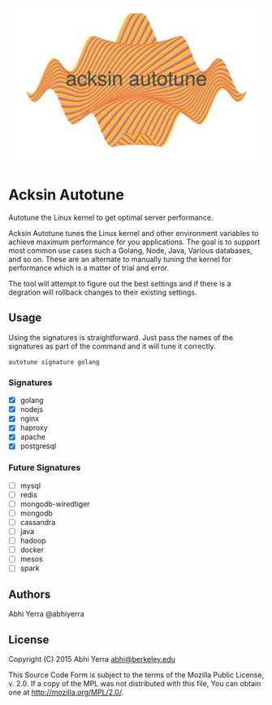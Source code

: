 ![](website/autotune.png)

# Acksin Autotune

Autotune the Linux kernel to get optimal server performance.

Acksin Autotune tunes the Linux kernel and other environment variables
to achieve maximum performance for you applications. The goal is to
support most common use cases such a Golang, Node, Java, Various
databases, and so on. These are an alternate to manually tuning the
kernel for performance which is a matter of trial and error.

The tool will attempt to figure out the best settings and if there is
a degration will rollback changes to their existing settings.

## Usage

Using the signatures is straightforward. Just pass the names of the
signatures as part of the command and it will tune it correctly.

```
autotune signature golang
```

### Signatures

 - [X] golang
 - [X] nodejs
 - [X] nginx
 - [X] haproxy
 - [X] apache
 - [X] postgresql

### Future Signatures

 - [ ] mysql
 - [ ] redis
 - [ ] mongodb-wiredtiger
 - [ ] mongodb
 - [ ] cassandra
 - [ ] java
 - [ ] hadoop
 - [ ] docker
 - [ ] mesos
 - [ ] spark

## Authors

 Abhi Yerra @abhiyerra

## License

Copyright (C) 2015 Abhi Yerra <abhi@berkeley.edu>

This Source Code Form is subject to the terms of the Mozilla Public
License, v. 2.0. If a copy of the MPL was not distributed with this
file, You can obtain one at http://mozilla.org/MPL/2.0/.
